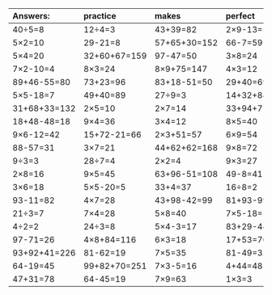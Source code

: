 | Answers: | practice | makes | perfect | ! |
| :--- | :--- | :--- | :--- | :--- |
| 40÷5=8 | 12÷4=3 | 43+39=82 | 2×9-13=5 | 74+53-33=94 | 
| 5×2=10 | 29-21=8 | 57+65+30=152 | 66-7=59 | 58-47=11 | 
| 5×4=20 | 32+60+67=159 | 97-47=50 | 3×8=24 | 45÷5=9 | 
| 7×2-10=4 | 8×3=24 | 8×9+75=147 | 4×3=12 | 9×2=18 | 
| 89+46-55=80 | 73+23=96 | 83+18-51=50 | 29+40=69 | 2×4-4=4 | 
| 5×5-18=7 | 49+40=89 | 27÷9=3 | 14+32+84=130 | 22-20=2 | 
| 31+68+33=132 | 2×5=10 | 2×7=14 | 33+94+71=198 | 54+24=78 | 
| 18+48-48=18 | 9×4=36 | 3×4=12 | 8×5=40 | 98+71-40=129 | 
| 9×6-12=42 | 15+72-21=66 | 2×3+51=57 | 6×9=54 | 38+18-12=44 | 
| 88-57=31 | 3×7=21 | 44+62+62=168 | 9×8=72 | 6×5=30 | 
| 9÷3=3 | 28÷7=4 | 2×2=4 | 9×3=27 | 3×9=27 | 
| 2×8=16 | 9×5=45 | 63+96-51=108 | 49-8=41 | 6×2+47=59 | 
| 3×6=18 | 5×5-20=5 | 33+4=37 | 16÷8=2 | 95+31+93=219 | 
| 93-11=82 | 4×7=28 | 43+98-42=99 | 81+93-99=75 | 63÷7=9 | 
| 21÷3=7 | 7×4=28 | 5×8=40 | 7×5-18=17 | 71+27=98 | 
| 4÷2=2 | 24÷3=8 | 5×4-3=17 | 83+29-44=68 | 31+13=44 | 
| 97-71=26 | 4×8+84=116 | 6×3=18 | 17+53=70 | 38+56=94 | 
| 93+92+41=226 | 81-62=19 | 7×5=35 | 81-49=32 | 4×9=36 | 
| 64-19=45 | 99+82+70=251 | 7×3-5=16 | 4+44=48 | 8×7=56 | 
| 47+31=78 | 64-45=19 | 7×9=63 | 1×3=3 | 74+74-67=81 | 

